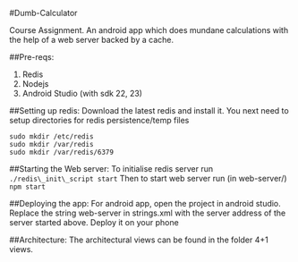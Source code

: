#Dumb-Calculator

Course Assignment. An android app which does mundane calculations with the help of a web server backed by a cache.

##Pre-reqs:
1. Redis
2. Nodejs
3. Android Studio (with sdk 22, 23)

##Setting up redis:
Download the latest redis and install it. You next need to setup directories for redis persistence/temp files

	sudo mkdir /etc/redis
	sudo mkdir /var/redis
	sudo mkdir /var/redis/6379

##Starting the Web server:
To initialise redis server run `./redis\_init\_script start`
Then to start web server run (in web-server/) `npm start`

##Deploying the app:
For android app, open the project in android studio.
Replace the string web-server in strings.xml with the server address of the server started above.
Deploy it on your phone

##Architecture:
The architectural views can be found in the folder 4+1 views.
